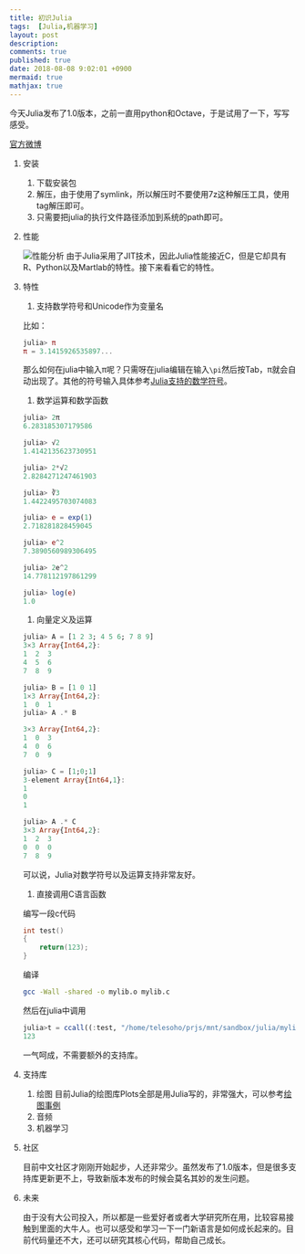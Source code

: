 ```yaml
---
title: 初识Julia
tags:  [Julia,机器学习]
layout: post
description: 
comments: true
published: true
date: 2018-08-08 9:02:01 +0900
mermaid: true
mathjax: true
---
```


今天Julia发布了1.0版本，之前一直用python和Octave，于是试用了一下，写写感受。

[官方微博](https://julialang.org/blog/2018/08/one-point-zero-zh_cn)

1. 安装
    1. 下载安装包
    1. 解压，由于使用了symlink，所以解压时不要使用7z这种解压工具，使用tag解压即可。
    1. 只需要把julia的执行文件路径添加到系统的path即可。


1. 性能

    ![性能分析](https://julialang.org/images/benchmarks.svg)
    由于Julia采用了JIT技术，因此Julia性能接近C，但是它却具有R、Python以及Martlab的特性。接下来看看它的特性。

1. 特性

    1. 支持数学符号和Unicode作为变量名

    比如：
    ```julia
    julia> π
    π = 3.1415926535897...
    ```
    那么如何在julia中输入π呢？只需呀在julia编辑在输入```\pi```然后按Tab，π就会自动出现了。其他的符号输入具体参考[Julia支持的数学符号](
    https://docs.julialang.org/en/v0.6.0/manual/unicode-input/)。

    1. 数学运算和数学函数

    ```julia
    julia> 2π
    6.283185307179586

    julia> √2
    1.4142135623730951

    julia> 2*√2
    2.8284271247461903

    julia> ∛3
    1.4422495703074083

    julia> e = exp(1)
    2.718281828459045

    julia> e^2
    7.3890560989306495

    julia> 2e^2
    14.778112197861299

    julia> log(e)
    1.0
    ```
    
    1. 向量定义及运算

    ```julia
    julia> A = [1 2 3; 4 5 6; 7 8 9]
    3×3 Array{Int64,2}:
    1  2  3
    4  5  6
    7  8  9

    julia> B = [1 0 1]
    1×3 Array{Int64,2}:
    1  0  1
    julia> A .* B

    3×3 Array{Int64,2}:
    1  0  3
    4  0  6
    7  0  9

    julia> C = [1;0;1]
    3-element Array{Int64,1}:
    1
    0
    1

    julia> A .* C
    3×3 Array{Int64,2}:
    1  2  3
    0  0  0
    7  8  9
    ```

    可以说，Julia对数学符号以及运算支持非常友好。

    1. 直接调用C语言函数

    编写一段c代码
    ```c
    int test() 
    {
        return(123);
    }
    ```
    编译
    ```sh
    gcc -Wall -shared -o mylib.o mylib.c
    ```
    然后在julia中调用
    ```julia
    julia>t = ccall((:test, "/home/telesoho/prjs/mnt/sandbox/julia/mylib.o"), Int32, ())
    123
    ```
    一气呵成，不需要额外的支持库。

1. 支持库

    1. 绘图
    目前Julia的绘图库Plots全部是用Julia写的，非常强大，可以参考[绘图事例](http://docs.juliaplots.org/latest/)
    1. 音频
    1. 机器学习


1. 社区

    目前中文社区才刚刚开始起步，人还非常少。虽然发布了1.0版本，但是很多支持库更新更不上，导致新版本发布的时候会莫名其妙的发生问题。

1. 未来

    由于没有大公司投入，所以都是一些爱好者或者大学研究所在用，比较容易接触到里面的大牛人。也可以感受和学习一下一门新语言是如何成长起来的。目前代码量还不大，还可以研究其核心代码，帮助自己成长。
